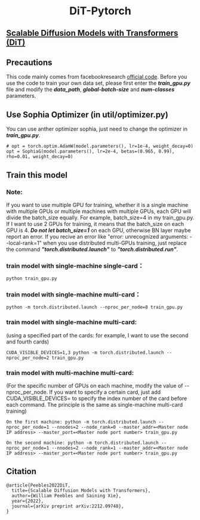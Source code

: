 <h1 align='center'>DiT-Pytorch</h1>

## [Scalable Diffusion Models with Transformers (DiT)](http://arxiv.org/abs/2212.09748)

## Precautions
This code mainly comes from facebookresearch [official code](https://github.com/facebookresearch/DiT/). Before you use the code to train your own data set, please first enter the ___train_gpu.py___ file and modify the ___data_path___, ___global-batch-size___ and ___num-classes___ parameters. 

## Use Sophia Optimizer (in util/optimizer.py)
You can use anther optimizer sophia, just need to change the optimizer in ___train_gpu.py___.
```
# opt = torch.optim.AdamW(model.parameters(), lr=1e-4, weight_decay=0)
opt = SophiaG(model.parameters(), lr=2e-4, betas=(0.965, 0.99), rho=0.01, weight_decay=0)
```

## Train this model

### Note:
If you want to use multiple GPU for training, whether it is a single machine with multiple GPUs or multiple machines with multiple GPUs, each GPU will divide the batch_size equally. For example, batch_size=4 in my train_gpu.py. If I want to use 2 GPUs for training, it means that the batch_size on each GPU is 4. ___Do not let batch_size=1___ on each GPU, otherwise BN layer maybe report an error. If you recive an error like "error: unrecognized arguments: --local-rank=1" when you use distributed multi-GPUs training, just replace the command ___"torch.distributed.launch"___ to ___"torch.distributed.run"___.

### train model with single-machine single-card：
```
python train_gpu.py
```

### train model with single-machine multi-card：
```
python -m torch.distributed.launch --nproc_per_node=8 train_gpu.py
```

### train model with single-machine multi-card: 
(using a specified part of the cards: for example, I want to use the second and fourth cards)
```
CUDA_VISIBLE_DEVICES=1,3 python -m torch.distributed.launch --nproc_per_node=2 train_gpu.py
```

### train model with multi-machine multi-card:
(For the specific number of GPUs on each machine, modify the value of --nproc_per_node. If you want to specify a certain card, just add CUDA_VISIBLE_DEVICES= to specify the index number of the card before each command. The principle is the same as single-machine multi-card training)
```
On the first machine: python -m torch.distributed.launch --nproc_per_node=1 --nnodes=2 --node_rank=0 --master_addr=<Master node IP address> --master_port=<Master node port number> train_gpu.py

On the second machine: python -m torch.distributed.launch --nproc_per_node=1 --nnodes=2 --node_rank=1 --master_addr=<Master node IP address> --master_port=<Master node port number> train_gpu.py
```

## Citation
```
@article{Peebles2022DiT,
  title={Scalable Diffusion Models with Transformers},
  author={William Peebles and Saining Xie},
  year={2022},
  journal={arXiv preprint arXiv:2212.09748},
}
```
